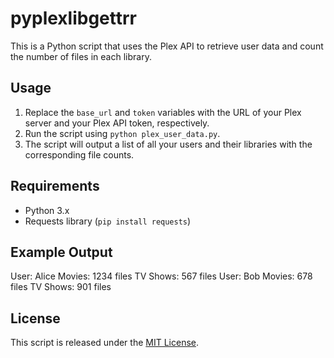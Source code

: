 # pyplexlibgettrr

This is a Python script that uses the Plex API to retrieve user data and count the number of files in each library.

## Usage

1. Replace the `base_url` and `token` variables with the URL of your Plex server and your Plex API token, respectively.
2. Run the script using `python plex_user_data.py`.
3. The script will output a list of all your users and their libraries with the corresponding file counts.

## Requirements

- Python 3.x
- Requests library (`pip install requests`)

## Example Output

User: Alice
Movies: 1234 files
TV Shows: 567 files
User: Bob
Movies: 678 files
TV Shows: 901 files


## License

This script is released under the [MIT License](https://opensource.org/licenses/MIT).
